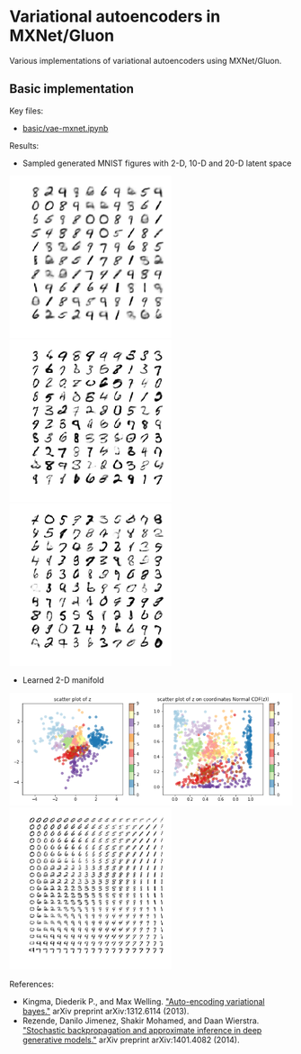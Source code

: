 # Variational autoencoders in MXNet/Gluon

Various implementations of variational autoencoders using MXNet/Gluon.

## Basic implementation

Key files:
- [basic/vae-mxnet.ipynb](basic/vae-mxnet.ipynb)

Results:
- Sampled generated MNIST figures with 2-D, 10-D and 20-D latent space

![](basic/generated_samples_with_2D_latent_space.png)
![](basic/generated_samples_with_10D_latent_space.png)
![](basic/generated_samples_with_20D_latent_space.png)

- Learned 2-D manifold

![](basic/2d_latent_space_for_test_samples.png)
![](basic/2d_latent_space_scan_for_generation.png)


References:
- Kingma, Diederik P., and Max Welling.
["Auto-encoding variational bayes."](https://arxiv.org/abs/1312.6114)
arXiv preprint arXiv:1312.6114 (2013).
- Rezende, Danilo Jimenez, Shakir Mohamed, and Daan Wierstra.
["Stochastic backpropagation and approximate inference in deep generative models."](https://arxiv.org/abs/1401.4082)
 arXiv preprint arXiv:1401.4082 (2014).




